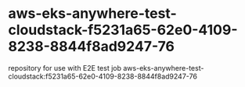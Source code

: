 # aws-eks-anywhere-test-cloudstack-f5231a65-62e0-4109-8238-8844f8ad9247-76
repository for use with E2E test job aws-eks-anywhere-test-cloudstack:f5231a65-62e0-4109-8238-8844f8ad9247-76
